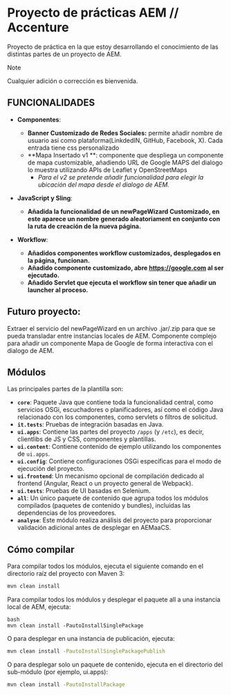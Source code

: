 # Proyecto de prácticas AEM // Accenture

Proyecto de práctica en la que estoy desarrollando el conocimiento de las distintas partes de un proyecto de AEM.

> [!NOTE]
> Cualquier adición o corrección es bienvenida.
>
> 
 ## FUNCIONALIDADES

- **Componentes**:
  - **Banner Customizado de Redes Sociales:** permite añadir nombre de usuario así como plataforma(LinkdedIN, GitHub, Facebook, X). Cada entrada tiene css personalizado
  - **Mapa Insertado v1 **: componente que despliega un componente de mapa customizable, añadiendo URL de Google MAPS del dialogo lo muestra utilizando APIs de Leaflet y OpenStreetMaps
    -  _Para el v2 se pretende añadir funcionalidad para elegir la ubicación del mapa desde el dialogo de AEM._

   
- **JavaScript y Sling**:
  - **Añadida la funcionalidad de un newPageWizard Customizado, en este aparece un nombre generado aleatoriament en conjunto con la ruta de creación de la nueva página.**
    
- **Workflow**:
  - **Añadidos componentes workflow customizados, desplegados en la página, funcionan.**
  - **Añadido componente customizado, abre https://google.com al ser ejecutado.**
  - **Añadido Servlet que ejecuta el workflow sin tener que añadir un launcher al proceso.**

 ## Futuro proyecto:

Extraer el servicio del newPageWizard en un archivo .jar/.zip para que se pueda transladar entre instancias locales de AEM. 
Componente complejo para añadir un componente Mapa de Google de forma interactiva con el dialogo de AEM.

## Módulos

Las principales partes de la plantilla son:

- **`core`**: Paquete Java que contiene toda la funcionalidad central, como servicios OSGi, escuchadores o planificadores, así como el código Java relacionado con los componentes, como servlets o filtros de solicitud.
- **`it.tests`**: Pruebas de integración basadas en Java.
- **`ui.apps`**: Contiene las partes del proyecto `/apps` (y `/etc`), es decir, clientlibs de JS y CSS, componentes y plantillas.
- **`ui.content`**: Contiene contenido de ejemplo utilizando los componentes de `ui.apps`.
- **`ui.config`**: Contiene configuraciones OSGi específicas para el modo de ejecución del proyecto.
- **`ui.frontend`**: Un mecanismo opcional de compilación dedicado al frontend (Angular, React o un proyecto general de Webpack).
- **`ui.tests`**: Pruebas de UI basadas en Selenium.
- **`all`**: Un único paquete de contenido que agrupa todos los módulos compilados (paquetes de contenido y bundles), incluidas las dependencias de los proveedores.
- **`analyse`**: Este módulo realiza análisis del proyecto para proporcionar validación adicional antes de desplegar en AEMaaCS.

## Cómo compilar

Para compilar todos los módulos, ejecuta el siguiente comando en el directorio raíz del proyecto con Maven 3:

```bash
mvn clean install
```

Para compilar todos los módulos y desplegar el paquete all a una instancia local de AEM, ejecuta:

```
bash
mvn clean install -PautoInstallSinglePackage
```

O para desplegar en una instancia de publicación, ejecuta:

```bash
mvn clean install -PautoInstallSinglePackagePublish
```
O para desplegar solo un paquete de contenido, ejecuta en el directorio del sub-módulo (por ejemplo, ui.apps):

```bash
mvn clean install -PautoInstallPackage
```
